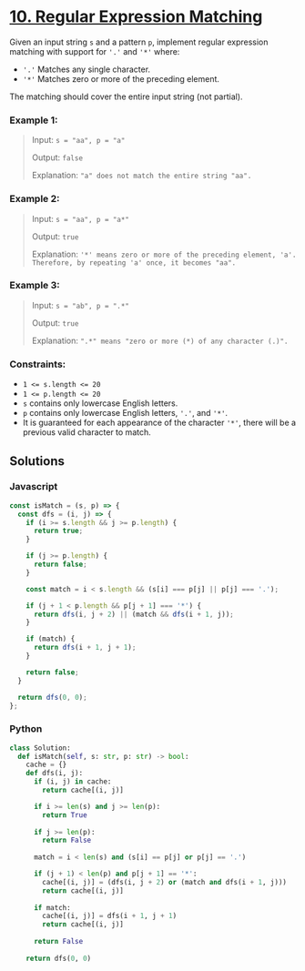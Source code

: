 # [10. Regular Expression Matching](https://leetcode.com/problems/regular-expression-matching/description/)

Given an input string `s` and a pattern `p`, implement regular expression matching with support for `'.'` and `'*'` where:

- `'.'` Matches any single character.​​​​
- `'*'` Matches zero or more of the preceding element.

The matching should cover the entire input string (not partial).


### Example 1:
> Input: `s = "aa", p = "a"`
>
> Output: `false`
>
> Explanation: `"a" does not match the entire string "aa".`


### Example 2:
> Input: `s = "aa", p = "a*"`
>
> Output: `true`
>
> Explanation: `'*' means zero or more of the preceding element, 'a'. Therefore, by repeating 'a' once, it becomes "aa".`


### Example 3:
> Input: `s = "ab", p = ".*"`
>
> Output: `true`
>
> Explanation: `".*" means "zero or more (*) of any character (.)".`


### Constraints:
- `1 <= s.length <= 20`
- `1 <= p.length <= 20`
- `s` contains only lowercase English letters.
- `p` contains only lowercase English letters, `'.'`, and `'*'`.
- It is guaranteed for each appearance of the character `'*'`, there will be a previous valid character to match.


## Solutions

### Javascript
```javascript
const isMatch = (s, p) => {
  const dfs = (i, j) => {
    if (i >= s.length && j >= p.length) {
      return true;
    }

    if (j >= p.length) {
      return false;
    }

    const match = i < s.length && (s[i] === p[j] || p[j] === '.');

    if (j + 1 < p.length && p[j + 1] === '*') {
      return dfs(i, j + 2) || (match && dfs(i + 1, j));
    }

    if (match) {
      return dfs(i + 1, j + 1);
    }

    return false;
  }

  return dfs(0, 0);
};
```

### Python
```python
class Solution:
  def isMatch(self, s: str, p: str) -> bool:
    cache = {}
    def dfs(i, j):
      if (i, j) in cache:
        return cache[(i, j)]

      if i >= len(s) and j >= len(p):
        return True
      
      if j >= len(p):
        return False
      
      match = i < len(s) and (s[i] == p[j] or p[j] == '.')

      if (j + 1) < len(p) and p[j + 1] == '*':
        cache[(i, j)] = (dfs(i, j + 2) or (match and dfs(i + 1, j)))
        return cache[(i, j)]
    
      if match:
        cache[(i, j)] = dfs(i + 1, j + 1)
        return cache[(i, j)]
      
      return False
    
    return dfs(0, 0)
```